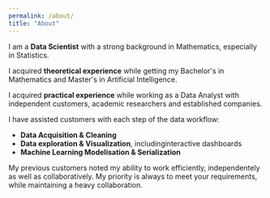 ```yaml
---
permalink: /about/
title: "About"
---
```


I am a **Data Scientist** with a strong background in Mathematics, especially in Statistics.

I acquired **theoretical experience** while getting my Bachelor's in Mathematics and Master's in Artificial Intelligence.

I acquired **practical experience** while working as a Data Analyst with independent customers, academic researchers and established companies.

I have assisted customers with each step of the data workflow:

- **Data Acquisition & Cleaning**
- **Data exploration & Visualization**, includinginteractive dashboards
- **Machine Learning Modelisation & Serialization**

My previous customers noted my ability to work efficiently, independentely as well as collaboratively. My priority is always to meet your requirements, while maintaining a heavy collaboration.
